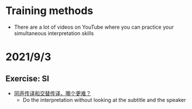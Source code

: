 # Training methods
- There are a lot of videos on YouTube where you can practice your simultaneous interpretation skills

# 

# 2021/9/3
## Exercise: SI
- [同声传译和交替传译，哪个更难？](https://www.youtube.com/watch?v=VBGQi4KkxGY)
  - Do the interpretation without looking at the subtitle and the speaker